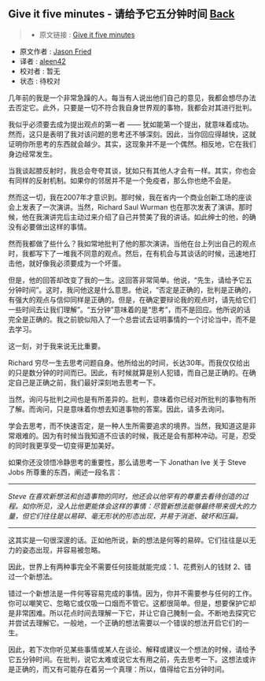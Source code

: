 ## Give it five minutes - 请给予它五分钟时间 [**Back**](./../translation.md)

> * 原文链接 : [Give it five minutes](https://signalvnoise.com/posts/3124-give-it-five-minutes)
* 原文作者 : [Jason Fried](https://signalvnoise.com/writers/jf)
* 译者 : [aleen42](https://github.com/aleen42) 
* 校对者 : 暂无
* 状态 : 待校对

几年前的我是一个非常急躁的人。每当有人说出他们自己的意见，我都会想尽办法去否定它。此外，只要是一切不符合我自身世界观的事物，我都会对其进行批判。

我似乎必须要去成为提出观点的第一者 —— 犹如能第一个提出，就意味着成功。然而，这只是表明了我对该问题的思考还不够深刻。因此，当你回应得越快，这就证明你所思考的东西就会越少。其实，这现象并不是一个偶然。相反地，它在我们身边经常发生。

当我谈起膝反射时，我总会夸夸其谈，犹如只有其他人才会有一样。其实，你也会有同样的反射机制。如果你的邻居并不是一个免疫者，那么你也绝不会是。

然而这一切，我在2007年才意识到。那时候，我在省内一个商业创新工场的座谈会上发表了一次演讲。当然，Richard Saul Wurman 也在那次发表了演讲。那时候，他在我演讲完后主动过来介绍了自己并赞美了我的讲话。如此绅士的他，的确没有必要做出这样的事情。

然而我都做了些什么？我如常地批判了他的那次演讲。当他在台上列出自己的观点时，我都写下了一堆我不同意的观点。然后，在有机会与其谈话的时候，迅速地打击他，就好像我必须要成为一个坏蛋。

但是，他的回答却改变了我的一生。这回答非常简单。他说，“先生，请给予它五分钟时间”。这时，我问他这是什么意思。他说，“否定是正确的，批判是正确的，有强大的观点与信仰同样是正确的。但是，在确定要辩论我的观点时，请先给它们一些时间去让我们理解”。“五分钟”意味着的是“思考”，而不是回应。他所说的话完全是正确的。我之前貌似陷入了一个总尝试去证明事情的一个讨论当中，而不是去学习。

这一刻，对于我来说无比重要。

Richard 穷尽一生去思考问题自身。他所给出的时间，长达30年。而我仅仅给出的只是数分钟的时间而已。因此，有时候就算是别人犯错，而自己是正确的。在确定自己是正确之前，我们最好深刻地去思考一下。

当然，询问与批判之间也是有所差异的。批判，意味着你已经对所批判的事物有所了解。而询问，只是意味着你想去知道事物的答案。因此，请多去询问。

学会去思考，而不快速否定，是一种人生所需要追求的境界。当然，我知道这是非常艰难的。因为有时候当我知道不应该的时候，我还是会有那种冲动。可是，忍受的同时我更享受一切变得更加美好。

如果你还没领悟冷静思考的重要性，那么请思考一下 Jonathan Ive 关于 Steve Jobs 所尊重的东西，阐述一段名言：

----

*Steve 在喜欢新想法和创造事物的同时，他还会以他罕有的尊重去看待创造的过程。如你所见，没人比他更能体会这样的事情：尽管新想法能够最终带来很大的力量，但它们往往是以易碎、毫无形状的形态出现，并易于消逝、破坏和压扁。*

----

这其实是一句很深邃的话。正如他所说，新的想法是何等的易碎。它们往往是以无力的姿态出现，并容易被忽略。

因此，世界上有两种事完全不需要任何技能就能完成：1、花费别人的钱财 2、错过一个新想法。

错过一个新想法是一件何等容易完成的事情。因为，你并不需要参与任何的工作。你可以嘲笑它、忽略它或仅吸一口烟而不管它。这都很简单。但是，想要保护它却是非常困难。所以花点时间去理解一下它，并让它自己腌制一会。不断地去探究它并尝试去理解它。一般地，一个正确的想法需要以一个错误的想法开启它们的一生。

因此，若下次你听见某些事情或某人在谈论、解释或建议一个想法的时候，请给予它五分钟时间。在批判，说它太难或说它太有用之前，先去思考一下。这想法或许是正确的，而又有可能存在着另一个真理：所以，值得给它五分钟时间。